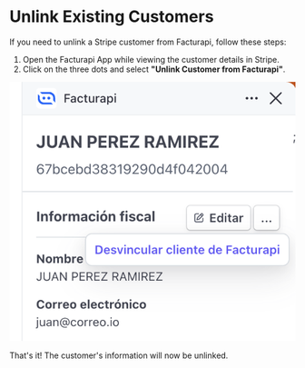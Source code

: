 # Unlink Existing Customers

If you need to unlink a Stripe customer from Facturapi, follow these steps:

1. Open the Facturapi App while viewing the customer details in Stripe.
2. Click on the three dots and select **"Unlink Customer from Facturapi"**.

<div style={{ textAlign: "center" }}>
  <img src="/en/img/Tutorials/customers/unlink-customer-info.png" alt="App Panel Open" style={{ width: "60%" }} />
</div>

That's it! The customer's information will now be unlinked.